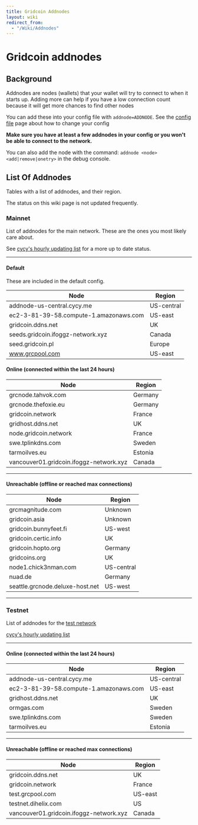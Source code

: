 ```yaml
---
title: Gridcoin Addnodes
layout: wiki
redirect_from:
  - "/Wiki/Addnodes"
---
```



# Gridcoin addnodes
## Background
Addnodes are nodes (wallets) that your wallet will try to connect to when it
starts up. Adding more can help if you have a low connection count because it
will get more chances to find other nodes

You can add these into your config file with `addnode=ADDNODE`. 
See the [config file](config-file "wikilink") page about how to change your config

**Make sure you have at least a few addnodes in your config or you won't be able to connect to the network.**

You can also add the node with the command: `addnode <node> <add|remove|onetry>` 
in the debug console.


## List Of Addnodes

Tables with a list of addnodes, and their region. 

The status on this wiki page is not updated frequently.


### Mainnet

List of addnodes for the main network. These are the ones you most likely care about.

See [cycy's hourly updating list](https://addnode.cycy.me) for a more up to date status.

------------

#### Default
These are included in the default config. 

| Node | Region |
|-|-|
| addnode-us-central.cycy.me | US-central |
| ec2-3-81-39-58.compute-1.amazonaws.com | US-east |
| gridcoin.ddns.net | UK |
| seeds.gridcoin.ifoggz-network.xyz | Canada |
| seed.gridcoin.pl | Europe |
| www.grcpool.com | US-east |


#### Online (connected within the last 24 hours)

| Node | Region |
|----|-----|
| grcnode.tahvok.com                      | Germany |
| grcnode.thefoxie.eu                     | Germany |
| gridcoin.network                        | France |
| gridhost.ddns.net                       | UK |
| node.gridcoin.network                   | France |
| swe.tplinkdns.com                       | Sweden |
| tarmoilves.eu                           | Estonia |
| vancouver01.gridcoin.ifoggz-network.xyz | Canada |

------------

#### Unreachable (offline or reached max connections)

| Node | Region |    
| ---- | ------ |
| grcmagnitude.com                        | Unknown |
| gridcoin.asia                           | Unknown |
| gridcoin.bunnyfeet.fi                   | US-west |
| gridcoin.certic.info                    | UK |
| gridcoin.hopto.org                      | Germany |
| gridcoins.org                           | UK |
| node1.chick3nman.com                    | US-central |
| nuad.de                                 | Germany |
| seattle.grcnode.deluxe-host.net         | US-west |

------------

### Testnet

List of addnodes for the [test network](testnet "wikilink")

[cycy's hourly updating list](https://addnode.cycy.me/testnet)

------------

#### Online (connected within the last 24 hours)

| Node | Region |
| ---- | ------ |
| addnode-us-central.cycy.me | US-central |
| ec2-3-81-39-58.compute-1.amazonaws.com  | US-east |
| gridhost.ddns.net                       | UK |
| ormgas.com                              | Sweden |
| swe.tplinkdns.com                       | Sweden |
| tarmoilves.eu                           | Estonia |

------------

#### Unreachable (offline or reached max connections)

| Node | Region |
| ---- | ------ |
| gridcoin.ddns.net                       | UK |
| gridcoin.network                        | France |
| test.grcpool.com                        | US-east |
| testnet.dihelix.com                     | US |
| vancouver01.gridcoin.ifoggz-network.xyz | Canada |
